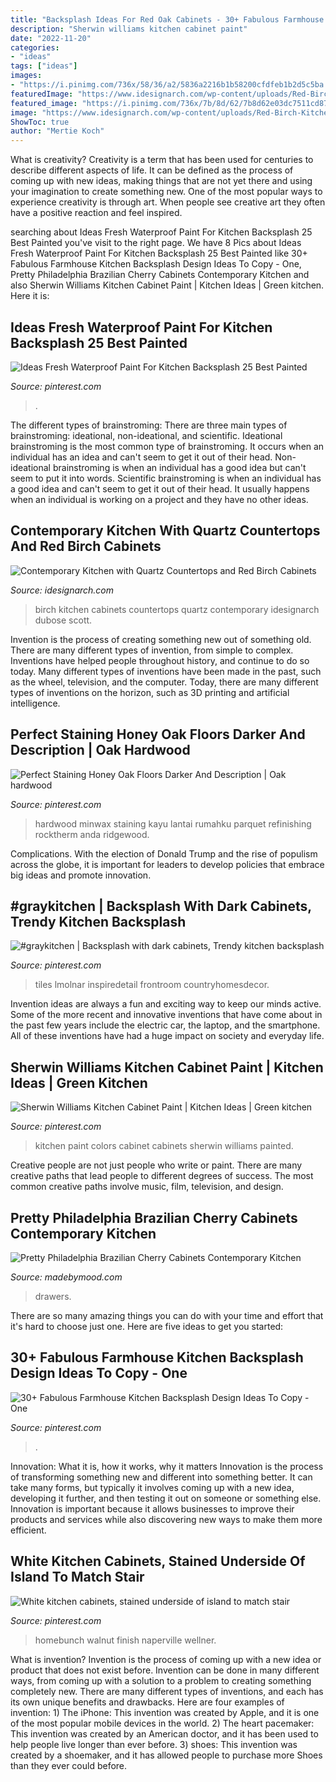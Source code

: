 ```yaml
---
title: "Backsplash Ideas For Red Oak Cabinets - 30+ Fabulous Farmhouse Kitchen Backsplash Design Ideas To Copy"
description: "Sherwin williams kitchen cabinet paint"
date: "2022-11-20"
categories:
- "ideas"
tags: ["ideas"]
images:
- "https://i.pinimg.com/736x/58/36/a2/5836a2216b1b58200cfdfeb1b2d5c5ba.jpg"
featuredImage: "https://www.idesignarch.com/wp-content/uploads/Red-Birch-Kitchen_11.jpeg"
featured_image: "https://i.pinimg.com/736x/7b/8d/62/7b8d62e03dc7511cd8759d5927f3c590--kitchen-cabinet-paint-cabinet-paint-colors.jpg"
image: "https://www.idesignarch.com/wp-content/uploads/Red-Birch-Kitchen_11.jpeg"
ShowToc: true
author: "Mertie Koch"
---
```



What is creativity?
Creativity is a term that has been used for centuries to describe different aspects of life. It can be defined as the process of coming up with new ideas, making things that are not yet there and using your imagination to create something new. One of the most popular ways to experience creativity is through art. When people see creative art they often have a positive reaction and feel inspired.

	

		
searching about Ideas Fresh Waterproof Paint For Kitchen Backsplash 25 Best Painted you've visit to the right page. We have 8 Pics about Ideas Fresh Waterproof Paint For Kitchen Backsplash 25 Best Painted like 30+ Fabulous Farmhouse Kitchen Backsplash Design Ideas To Copy - One, Pretty Philadelphia Brazilian Cherry Cabinets Contemporary Kitchen and also Sherwin Williams Kitchen Cabinet Paint | Kitchen Ideas | Green kitchen. Here it is:
		
    
## Ideas Fresh Waterproof Paint For Kitchen Backsplash 25 Best Painted

<img loading=lazy src="https://i.pinimg.com/736x/9c/8b/21/9c8b21a113771a13084f8d0f33f4761b.jpg" onerror="this.onerror=null;this.src='https://tse2.mm.bing.net/th?id=OIP.fz32JqKKCYZWHIkx_wZwrQHaJ3&amp;pid=15.1';" alt="Ideas Fresh Waterproof Paint For Kitchen Backsplash 25 Best Painted">

_Source: pinterest.com_

>. 

	

The different types of brainstroming:
There are three main types of brainstroming: ideational, non-ideational, and scientific. Ideational brainstroming is the most common type of brainstroming. It occurs when an individual has an idea and can't seem to get it out of their head. Non-ideational brainstroming is when an individual has a good idea but can't seem to put it into words. Scientific brainstroming is when an individual has a good idea and can't seem to get it out of their head. It usually happens when an individual is working on a project and they have no other ideas.

    
## Contemporary Kitchen With Quartz Countertops And Red Birch Cabinets

<img loading=lazy src="https://www.idesignarch.com/wp-content/uploads/Red-Birch-Kitchen_11.jpeg" onerror="this.onerror=null;this.src='https://tse3.mm.bing.net/th?id=OIP.kZpeTS9MZI0h7gfZfGNWtQHaLG&amp;pid=15.1';" alt="Contemporary Kitchen with Quartz Countertops and Red Birch Cabinets">

_Source: idesignarch.com_

>birch kitchen cabinets countertops quartz contemporary idesignarch dubose scott. 

	

Invention is the process of creating something new out of something old. There are many different types of invention, from simple to complex. Inventions have helped people throughout history, and continue to do so today. Many different types of inventions have been made in the past, such as the wheel, television, and the computer. Today, there are many different types of inventions on the horizon, such as 3D printing and artificial intelligence.

    
## Perfect Staining Honey Oak Floors Darker And Description | Oak Hardwood

<img loading=lazy src="https://i.pinimg.com/736x/6b/77/63/6b7763ef9dd935827a2c266170de57c5.jpg" onerror="this.onerror=null;this.src='https://tse2.mm.bing.net/th?id=OIP.9M2iUFtemk1kbDl-soQXfwHaE7&amp;pid=15.1';" alt="Perfect Staining Honey Oak Floors Darker And Description | Oak hardwood">

_Source: pinterest.com_

>hardwood minwax staining kayu lantai rumahku parquet refinishing rocktherm anda ridgewood. 

	

Complications. With the election of Donald Trump and the rise of populism across the globe, it is important for leaders to develop policies that embrace big ideas and promote innovation.

    
## #graykitchen | Backsplash With Dark Cabinets, Trendy Kitchen Backsplash

<img loading=lazy src="https://i.pinimg.com/736x/58/36/a2/5836a2216b1b58200cfdfeb1b2d5c5ba.jpg" onerror="this.onerror=null;this.src='https://tse3.mm.bing.net/th?id=OIP.oYpqy25a4096S5F6O0dIyAHaJ6&amp;pid=15.1';" alt="#graykitchen | Backsplash with dark cabinets, Trendy kitchen backsplash">

_Source: pinterest.com_

>tiles lmolnar inspiredetail frontroom countryhomesdecor. 

	

Invention ideas are always a fun and exciting way to keep our minds active. Some of the more recent and innovative inventions that have come about in the past few years include the electric car, the laptop, and the smartphone. All of these inventions have had a huge impact on society and everyday life.

    
## Sherwin Williams Kitchen Cabinet Paint | Kitchen Ideas | Green Kitchen

<img loading=lazy src="https://i.pinimg.com/736x/7b/8d/62/7b8d62e03dc7511cd8759d5927f3c590--kitchen-cabinet-paint-cabinet-paint-colors.jpg" onerror="this.onerror=null;this.src='https://tse3.mm.bing.net/th?id=OIP.x9hOH6lIlqqxTAYRHMB2TQHaLH&amp;pid=15.1';" alt="Sherwin Williams Kitchen Cabinet Paint | Kitchen Ideas | Green kitchen">

_Source: pinterest.com_

>kitchen paint colors cabinet cabinets sherwin williams painted. 

	

Creative people are not just people who write or paint. There are many creative paths that lead people to different degrees of success. The most common creative paths involve music, film, television, and design.

    
## Pretty Philadelphia Brazilian Cherry Cabinets Contemporary Kitchen

<img loading=lazy src="https://madebymood.com/wp-content/uploads/2019/09/Pretty-Brazilian-Cherry-Cabinets-Kitchen-Contemporary-With-Under-cabinet-Lighting-And-Wood-Drawers-Beige-Wall-Black-Kitchen-Island-Trim-Blue-Pendant.jpg" onerror="this.onerror=null;this.src='https://tse4.mm.bing.net/th?id=OIP.U9dT0ExC7-lqIy8t1kfCUgHaE6&amp;pid=15.1';" alt="Pretty Philadelphia Brazilian Cherry Cabinets Contemporary Kitchen">

_Source: madebymood.com_

>drawers. 

	

There are so many amazing things you can do with your time and effort that it's hard to choose just one. Here are five ideas to get you started: 

    
## 30+ Fabulous Farmhouse Kitchen Backsplash Design Ideas To Copy - One

<img loading=lazy src="https://i.pinimg.com/736x/b5/5f/46/b55f46668163e2671cef5a4c1895b33a.jpg" onerror="this.onerror=null;this.src='https://tse4.mm.bing.net/th?id=OIP.PSDsEs4-79aKoXE-fcaxFQHaLH&amp;pid=15.1';" alt="30+ Fabulous Farmhouse Kitchen Backsplash Design Ideas To Copy - One">

_Source: pinterest.com_

>. 

	

Innovation: What it is, how it works, why it matters
Innovation is the process of transforming something new and different into something better. It can take many forms, but typically it involves coming up with a new idea, developing it further, and then testing it out on someone or something else. Innovation is important because it allows businesses to improve their products and services while also discovering new ways to make them more efficient.

    
## White Kitchen Cabinets, Stained Underside Of Island To Match Stair

<img loading=lazy src="https://i.pinimg.com/736x/d6/2e/40/d62e404573af30fc699d9c6c20590de0.jpg" onerror="this.onerror=null;this.src='https://tse2.mm.bing.net/th?id=OIP.OBReUAMjaaYCv6dE_LIVuwHaLH&amp;pid=15.1';" alt="White kitchen cabinets, stained underside of island to match stair">

_Source: pinterest.com_

>homebunch walnut finish naperville wellner. 

	

What is invention?
Invention is the process of coming up with a new idea or product that does not exist before. Invention can be done in many different ways, from coming up with a solution to a problem to creating something completely new. There are many different types of inventions, and each has its own unique benefits and drawbacks. Here are four examples of invention: 1) The iPhone: This invention was created by Apple, and it is one of the most popular mobile devices in the world. 2) The heart pacemaker: This invention was created by an American doctor, and it has been used to help people live longer than ever before. 3) shoes: This invention was created by a shoemaker, and it has allowed people to purchase more Shoes than they ever could before.

